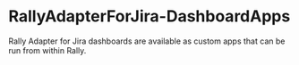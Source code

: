 # RallyAdapterForJira-DashboardApps
Rally Adapter for Jira dashboards are available as custom apps that can be run from within Rally.
